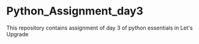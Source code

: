 # Python_Assignment_day3
This repository contains assignment of day 3 of python essentials in Let's Upgrade
